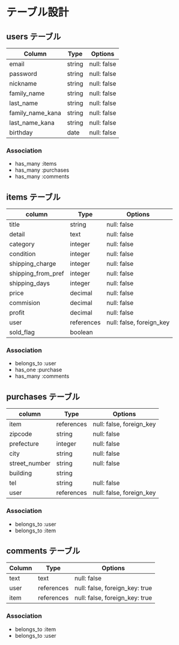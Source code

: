 # テーブル設計

## users テーブル

| Column           | Type   | Options     |
| ---------------- | ------ | ----------- |
| email            | string | null: false |
| password         | string | null: false |
| nickname         | string | null: false |
| family_name      | string | null: false |
| last_name        | string | null: false |
| family_name_kana | string | null: false |
| last_name_kana   | string | null: false |
| birthday         | date   | null: false |

### Association

- has_many :items
- has_many :purchases
- has_many :comments

## items テーブル

| column             | Type        | Options                   |  
|--------------------|-------------|---------------------------|
| title              | string      | null: false               |  
| detail             | text        | null: false               |  
| category           | integer     | null: false               |
| condition          | integer     | null: false               |
| shipping_charge    | integer     | null: false               |
| shipping_from_pref | integer     | null: false               |
| shipping_days      | integer     | null: false               |
| price              | decimal     | null: false               |
| commision          | decimal     | null: false               |
| profit             | decimal     | null: false               |
| user               | references  | null: false, foreign_key  |
| sold_flag          | boolean     |                           |

### Association

- belongs_to :user
- has_one :purchase
- has_many :comments

## purchases テーブル

| column             | Type        | Options                   |  
|--------------------|-------------|---------------------------|
| item               | references  | null: false, foreign_key  |  
| zipcode            | string      | null: false               |  
| prefecture         | integer     | null: false               |
| city               | string      | null: false               |
| street_number      | string      | null: false               |
| building           | string      |                           |
| tel                | string      | null: false               |
| user               | references  | null: false, foreign_key  |


### Association

- belongs_to :user
- belongs_to :item


## comments テーブル

| Column    | Type       | Options                        |
| --------- | ---------- | ------------------------------ |
| text      | text       | null: false                    |
| user      | references | null: false, foreign_key: true |
| item      | references | null: false, foreign_key: true |

### Association

- belongs_to :item
- belongs_to :user
